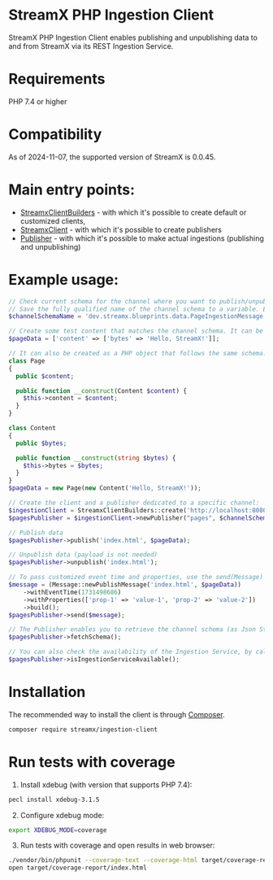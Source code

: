 # StreamX PHP Ingestion Client

StreamX PHP Ingestion Client enables publishing and unpublishing data to and from StreamX via its
REST Ingestion Service.

# Requirements
PHP 7.4 or higher

# Compatibility
As of 2024-11-07, the supported version of StreamX is 0.0.45.

# Main entry points:

- [StreamxClientBuilders](src/Builders/StreamxClientBuilders.php) - with which it's possible to
  create default or customized clients,
- [StreamxClient](src/StreamxClient.php) - with which it's possible to create publishers
- [Publisher](src/Publisher/Publisher.php) - with which it's possible to make actual ingestions (publishing and unpublishing)

# Example usage:

```php
// Check current schema for the channel where you want to publish/unpublish, using appropriate StreamX endpoint.
// Save the fully qualified name of the channel schema to a variable. Example:
$channelSchemaName = 'dev.streamx.blueprints.data.PageIngestionMessage';

// Create some test content that matches the channel schema. It can be created as an associative array:
$pageData = ['content' => ['bytes' => 'Hello, StreamX!']];

// It can also be created as a PHP object that follows the same schema:
class Page
{
  public $content;

  public function __construct(Content $content) {
    $this->content = $content;
  }
}

class Content
{
  public $bytes;

  public function __construct(string $bytes) {
    $this->bytes = $bytes;
  }
}
$pageData = new Page(new Content('Hello, StreamX!'));

// Create the client and a publisher dedicated to a specific channel:
$ingestionClient = StreamxClientBuilders::create('http://localhost:8080')->build();
$pagesPublisher = $ingestionClient->newPublisher("pages", $channelSchemaName);

// Publish data
$pagesPublisher->publish('index.html', $pageData);

// Unpublish data (payload is not needed)
$pagesPublisher->unpublish('index.html');

// To pass customized event time and properties, use the send(Message) method:
$message = (Message::newPublishMessage('index.html', $pageData))
    ->withEventTime(1731498686)
    ->withProperties(['prop-1' => 'value-1', 'prop-2' => 'value-2'])
    ->build();
$pagesPublisher->send($message);

// The Publisher enables you to retrieve the channel schema (as Json String) by invoking the following method:
$pagesPublisher->fetchSchema();

// You can also check the availability of the Ingestion Service, by calling the below method that returns true or false:
$pagesPublisher->isIngestionServiceAvailable();
```

# Installation

The recommended way to install the client is through
[Composer](https://getcomposer.org/).

```bash
composer require streamx/ingestion-client
```

# Run tests with coverage

1. Install xdebug (with version that supports PHP 7.4):
```bash
pecl install xdebug-3.1.5
```

2. Configure xdebug mode:
```bash
export XDEBUG_MODE=coverage
```

3. Run tests with coverage and open results in web browser:
```bash
./vendor/bin/phpunit --coverage-text --coverage-html target/coverage-report
open target/coverage-report/index.html
```